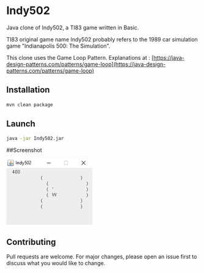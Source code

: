# Indy502

Java clone of Indy502, a TI83 game written in Basic.

TI83 original game name Indy502 probably refers to the 1989 car simulation game "Indianapolis 500: The Simulation".

This clone uses the Game Loop Pattern. Explanations at : [https://java-design-patterns.com/patterns/game-loop](https://java-design-patterns.com/patterns/game-loop)

## Installation

```bash
mvn clean package
```

## Launch

```bash
java -jar Indy502.jar
```

##Screenshot

![Screenshot png](screenshot.png "The game in action !")

## Contributing

Pull requests are welcome. For major changes, please open an issue first to discuss what you would like to change.
